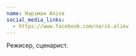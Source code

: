 ```yaml
---
name: Наріман Алієв
social_media_links:
  - https://www.facebook.com/narik.aliev
---
```


Режисер, сценарист.
